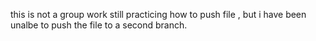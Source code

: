 this is not a group work still practicing how to push file , but i have been 
unalbe to push the file to a second branch.
